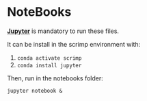 NoteBooks
=========

**[Jupyter](https://jupyter.org/)** is mandatory to run these files.

It can be install in the scrimp environment with:

1. `conda activate scrimp`
2. `conda install jupyter`

Then, run in the notebooks folder:

`jupyter notebook &`
